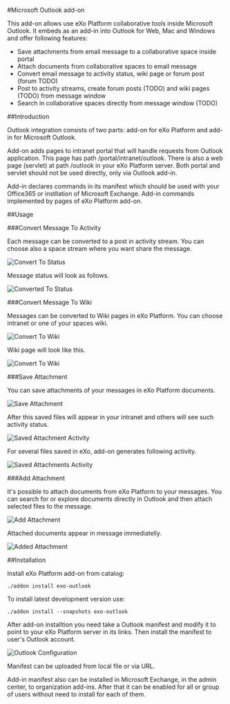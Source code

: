 #Microsoft Outlook add-on

This add-on allows use eXo Platform collaborative tools inside Microsoft Outlook. It embeds as an add-in into Outlook for Web, Mac and Windows and offer following features:
* Save attachments from email message to a collaborative space inside portal
* Attach documents from collaborative spaces to email message
* Convert email message to activity status, wiki page or forum post (forum TODO) 
* Post to activity streams, create forum posts (TODO) and wiki pages (TODO) from message window
* Search in collaborative spaces directly from message window (TODO)

##Introduction

Outlook integration consists of two parts: add-on for eXo Platform and add-in for Microsoft Outlook.

Add-on adds pages to intranet portal that will handle requests from Outlook application. This page has path /portal/intranet/outlook. There is also a web page (servlet) at path /outlook in your eXo Platform server. Both portal and servlet should not be used directly, only via Outlook add-in.

Add-in declares commands in its manifest which should be used with your Office365 or instllation of Microsoft Exchange. Add-in commands implemented by pages of eXo Platform add-on.

##Usage

###Convert Message To Activity

Each message can be converted to a post in activity stream. You can choose also a space stream where you want share the message.

![Convert To Status](https://raw.github.com/exo-addons/outlook/master/documentation/images/convert_to_status.png)

Message status will look as follows.

![Converted To Status](https://raw.github.com/exo-addons/outlook/master/documentation/images/converted_to_status.png)

###Convert Message To Wiki

Messages can be converted to Wiki pages in eXo Platform. You can choose intranet or one of your spaces wiki.

![Convert To Wiki](https://raw.github.com/exo-addons/outlook/master/documentation/images/convert_to_wiki.png)

Wiki page will look like this.

![Convert To Wiki](https://raw.github.com/exo-addons/outlook/master/documentation/images/converted_to_wiki.png)

###Save Attachment

You can save attachments of your messages in eXo Platform documents.

![Save Attachment](https://raw.github.com/exo-addons/outlook/master/documentation/images/save_attachment.png)

After this saved files will appear in your intranet and others will see such activity status.

![Saved Attachment Activity](https://raw.github.com/exo-addons/outlook/master/documentation/images/saved_attachment_activity.png)

For several files saved in eXo, add-on generates following activity.

![Saved Attachments Activity](https://raw.github.com/exo-addons/outlook/master/documentation/images/saved_attachments_activity.png)

###Add Attachment

It's possible to attach documents from eXo Platform to your messages. You can search for or explore documents directly in Outlook and then attach selected files to the message.

![Add Attachment](https://raw.github.com/exo-addons/outlook/master/documentation/images/add_attachment.png)

Attached documents appear in message immediatelly.

![Added Attachment](https://raw.github.com/exo-addons/outlook/master/documentation/images/added_attachment.png)


##Installation

Install eXo Platform add-on from catalog:

    ./addon install exo-outlook
  
To install latest development version use:

    ./addon install --snapshots exo-outlook  
  
After add-on installtion you need take a Outlook manifest and modify it to point to your eXo Platform server in its links. Then install the manifest to user's Outlook account.

![Outlook Configuration](https://raw.github.com/exo-addons/outlook/master/documentation/images/outlook_configuration.png)

Manifest can be uploaded from local file or via URL. 

Add-in manifest also can be installed in Microsoft Exchange, in the admin center, to organization add-ins. After that it can be enabled for all or group of users without need to install for each of them.

